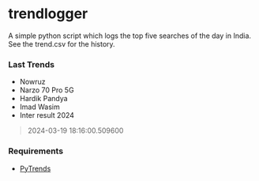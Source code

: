 # trendlogger
A simple python script which logs the top five searches of the day in India.<br>See the trend.csv for the history.<br>

<!-- Last Trends -->
### Last Trends
* Nowruz
* Narzo 70 Pro 5G
* Hardik Pandya
* Imad Wasim
* Inter result 2024
> 2024-03-19 18:16:00.509600

<!-- Requirements -->
### Requirements
* [PyTrends](https://github.com/dreyco676/pytrends)
